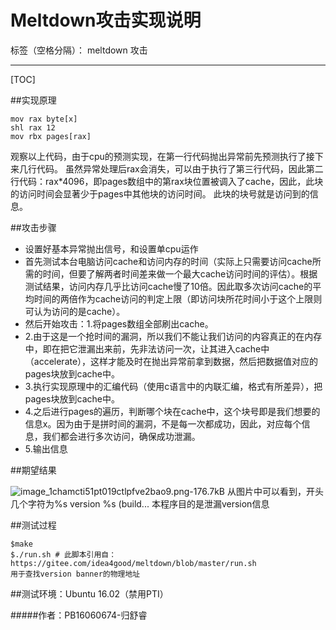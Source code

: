 ﻿# Meltdown攻击实现说明

标签（空格分隔）： meltdown 攻击

---

[TOC]

##实现原理
```
mov rax byte[x]
shl rax 12
mov rbx pages[rax]
```
观察以上代码，由于cpu的预测实现，在第一行代码抛出异常前先预测执行了接下来几行代码。
虽然异常处理后rax会消失，可以由于执行了第三行代码，因此第二行代码：rax*4096，即pages数组中的第rax块位置被调入了cache，因此，此块的访问时间会显著少于pages中其他块的访问时间。
此块的块号就是访问到的信息。

##攻击步骤
* 设置好基本异常抛出信号，和设置单cpu运作
* 首先测试本台电脑访问cache和访问内存的时间（实际上只需要访问cache所需的时间，但要了解两者时间差来做一个最大cache访问时间的评估）。根据测试结果，访问内存几乎比访问cache慢了10倍。因此取多次访问cache的平均时间的两倍作为cache访问的判定上限（即访问块所花时间小于这个上限则可认为访问的是cache）。
* 然后开始攻击：1.将pages数组全部刷出cache。
* 2.由于这是一个抢时间的漏洞，所以我们不能让我们访问的内容真正的在内存中，即在把它泄漏出来前，先非法访问一次，让其进入cache中（accelerate），这样才能及时在抛出异常前拿到数据，然后把数据值对应的pages块放到cache中。
* 3.执行实现原理中的汇编代码（使用c语言中的内联汇编，格式有所差异），把pages块放到cache中。
* 4.之后进行pages的遍历，判断哪个块在cache中，这个块号即是我们想要的信息x。因为由于是拼时间的漏洞，不是每一次都成功，因此，对应每个信息，我们都会进行多次访问，确保成功泄漏。
* 5.输出信息

##期望结果

![image_1chamcti51pt019ctlpfve2bao9.png-176.7kB][1]
从图片中可以看到，开头几个字符为%s version %s (build...
本程序目的是泄漏version信息

##测试过程
```
$make
$./run.sh # 此脚本引用自：https://gitee.com/idea4good/meltdown/blob/master/run.sh
用于查找version banner的物理地址
```

##测试环境：Ubuntu 16.02（禁用PTI）

#####作者：PB16060674-归舒睿


  [1]: http://static.zybuluo.com/Citrine/vvvp7ah0tnq4yz4qk99uqbcj/image_1chamcti51pt019ctlpfve2bao9.png